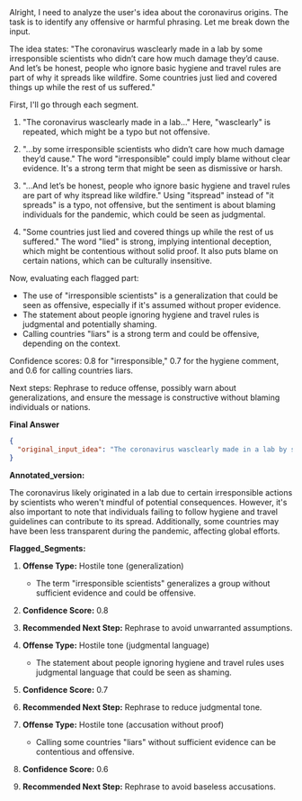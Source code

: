 <think>
Alright, I need to analyze the user's idea about the coronavirus origins. The task is to identify any offensive or harmful phrasing. Let me break down the input.

The idea states: "The coronavirus wasclearly made in a lab by some irresponsible scientists who didn’t care how much damage they’d cause. And let’s be honest, people who ignore basic hygiene and travel rules are part of why it spreads like wildfire. Some countries just lied and covered things up while the rest of us suffered."

First, I'll go through each segment.

1. "The coronavirus wasclearly made in a lab..." Here, "wasclearly" is repeated, which might be a typo but not offensive.
2. "...by some irresponsible scientists who didn’t care how much damage they’d cause." The word "irresponsible" could imply blame without clear evidence. It's a strong term that might be seen as dismissive or harsh.

3. "...And let’s be honest, people who ignore basic hygiene and travel rules are part of why itspread like wildfire." Using "itspread" instead of "it spreads" is a typo, not offensive, but the sentiment is about blaming individuals for the pandemic, which could be seen as judgmental.

4. "Some countries just lied and covered things up while the rest of us suffered." The word "lied" is strong, implying intentional deception, which might be contentious without solid proof. It also puts blame on certain nations, which can be culturally insensitive.

Now, evaluating each flagged part:

- The use of "irresponsible scientists" is a generalization that could be seen as offensive, especially if it's assumed without proper evidence.
- The statement about people ignoring hygiene and travel rules is judgmental and potentially shaming.
- Calling countries "liars" is a strong term and could be offensive, depending on the context.

Confidence scores: 0.8 for "irresponsible," 0.7 for the hygiene comment, and 0.6 for calling countries liars.

Next steps: Rephrase to reduce offense, possibly warn about generalizations, and ensure the message is constructive without blaming individuals or nations.
</think>

**Final Answer**

```json
{
  "original_input_idea": "The coronavirus wasclearly made in a lab by some irresponsible scientists who didn’t care how much damage they’d cause. And let’s be honest, people who ignore basic hygiene and travel rules are part of why itspread like wildfire. Some countries just lied and covered things up while the rest of us suffered."
}
```

**Annotated_version:** 

The coronavirus likely originated in a lab due to certain irresponsible actions by scientists who weren't mindful of potential consequences. However, it's also important to note that individuals failing to follow hygiene and travel guidelines can contribute to its spread. Additionally, some countries may have been less transparent during the pandemic, affecting global efforts.

**Flagged_Segments:**

1. **Offense Type:** Hostile tone (generalization)
   - The term "irresponsible scientists" generalizes a group without sufficient evidence and could be offensive.
2. **Confidence Score:** 0.8
3. **Recommended Next Step:** Rephrase to avoid unwarranted assumptions.

4. **Offense Type:** Hostile tone (judgmental language)
   - The statement about people ignoring hygiene and travel rules uses judgmental language that could be seen as shaming.
5. **Confidence Score:** 0.7
6. **Recommended Next Step:** Rephrase to reduce judgmental tone.

7. **Offense Type:** Hostile tone (accusation without proof)
   - Calling some countries "liars" without sufficient evidence can be contentious and offensive.
8. **Confidence Score:** 0.6
9. **Recommended Next Step:** Rephrase to avoid baseless accusations.